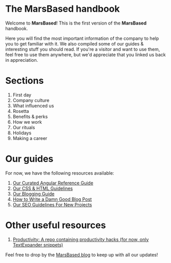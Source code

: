 # The MarsBased handbook

Welcome to __MarsBased__! This is the first version of the __MarsBased__ handbook.

Here you will find the most important information of the company to help you to get familiar with it. We also compiled some of our guides &amp; interesting stuff you should read. If you're a visitor and want to use them, feel free to use them anywhere, but we'd appreciate that you linked us back in appreciation.

# Sections

1. First day
1. Company culture
1. What influenced us
1. Rosetta
1. Benefits & perks
1. How we work
1. Our rituals
1. Holidays
1. Making a career

# Our guides

For now, we have the following resources available:

1. [Our Curated Angular Reference Guide](https://github.com/MarsBased/reference/blob/master/angular-reference-guide.md)
1. [Our CSS & HTML Guidelines](https://github.com/MarsBased/reference/blob/master/css-html-guidelines.md)
1. [Our Blogging Guide](https://github.com/MarsBased/reference/blob/master/blogging-guide.md)
1. [How to Write a Damn Good Blog Post](https://github.com/MarsBased/reference/blob/master/how-to-blog.md)
1. [Our SEO Guidelines For New Projects](https://github.com/MarsBased/reference/blob/master/seo-guidelines.md)

# Other useful resources

1. [Productivity: A repo containing productivity hacks (for now, only TextExpander snippets)](https://github.com/MarsBased/productivity)

Feel free to drop by the [MarsBased blog](https://marsbased.com/blog) to keep up with all our updates!

